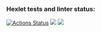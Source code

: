 ### Hexlet tests and linter status:
[![Actions Status](https://github.com/markiMiracle/java-project-99/actions/workflows/hexlet-check.yml/badge.svg)](https://github.com/markiMiracle/java-project-99/actions)
<a href="https://codeclimate.com/github/markiMiracle/java-project-99/maintainability"><img src="https://api.codeclimate.com/v1/badges/0859280d25f99e0ae3e4/maintainability" /></a>
<a href="https://codeclimate.com/github/markiMiracle/java-project-99/test_coverage"><img src="https://api.codeclimate.com/v1/badges/0859280d25f99e0ae3e4/test_coverage" /></a>

